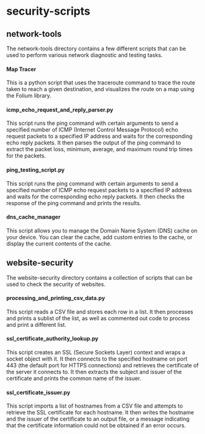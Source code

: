 # security-scripts

<h2>network-tools</h2>
The network-tools directory contains a few different scripts that can be used to perform various network diagnostic and testing tasks.


<h4>Map Tracer</h4>
This is a python script that uses the traceroute command to trace the route taken to reach a given destination, and visualizes the route on a map using the Folium library.

<h4>icmp_echo_request_and_reply_parser.py</h3>
This script runs the ping command with certain arguments to send a specified number of ICMP (Internet Control Message Protocol) echo request packets to a specified IP address and waits for the corresponding echo reply packets. It then parses the output of the ping command to extract the packet loss, minimum, average, and maximum round trip times for the packets.

<h4>ping_testing_script.py</h4> 
This script runs the ping command with certain arguments to send a specified number of ICMP echo request packets to a specified IP address and waits for the corresponding echo reply packets. It then checks the response of the ping command and prints the results.

<h4>dns_cache_manager</h4>
This script allows you to manage the Domain Name System (DNS) cache on your device. You can clear the cache, add custom entries to the cache, or display the current contents of the cache.

<h2>website-security</h2>
The website-security directory contains a collection of scripts that can be used to check the security of websites.

<h4>processing_and_printing_csv_data.py</h4>
This script reads a CSV file and stores each row in a list. It then processes and prints a sublist of the list, as well as commented out code to process and print a different list.

<h4>ssl_certificate_authority_lookup.py</h4> 
This script creates an SSL (Secure Sockets Layer) context and wraps a socket object with it. It then connects to the specified hostname on port 443 (the default port for HTTPS connections) and retrieves the certificate of the server it connects to. It then extracts the subject and issuer of the certificate and prints the common name of the issuer.

  <h4>ssl_certificate_issuer.py</h4> 
This script imports a list of hostnames from a CSV file and attempts to retrieve the SSL certificate for each hostname. It then writes the hostname and the issuer of the certificate to an output file, or a message indicating that the certificate information could not be obtained if an error occurs.

